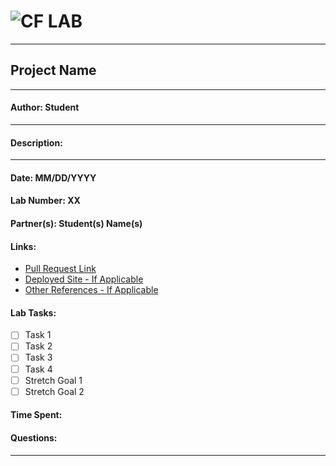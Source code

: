 ![CF](http://i.imgur.com/7v5ASc8.png) LAB
=================================================
---
## Project Name
---
#### Author: Student
---
#### Description:
---
#### Date: MM/DD/YYYY
#### Lab Number: XX
#### Partner(s): Student(s) Name(s)
#### Links:
* [Pull Request Link](http://xyz.com)
* [Deployed Site - If Applicable](http://xyz.com)
* [Other References - If Applicable](http://xyz.com)
#### Lab Tasks:
- [ ] Task 1
- [ ] Task 2
- [ ] Task 3
- [ ] Task 4
- [ ] Stretch Goal 1
- [ ] Stretch Goal 2
#### Time Spent:

#### Questions:

---
